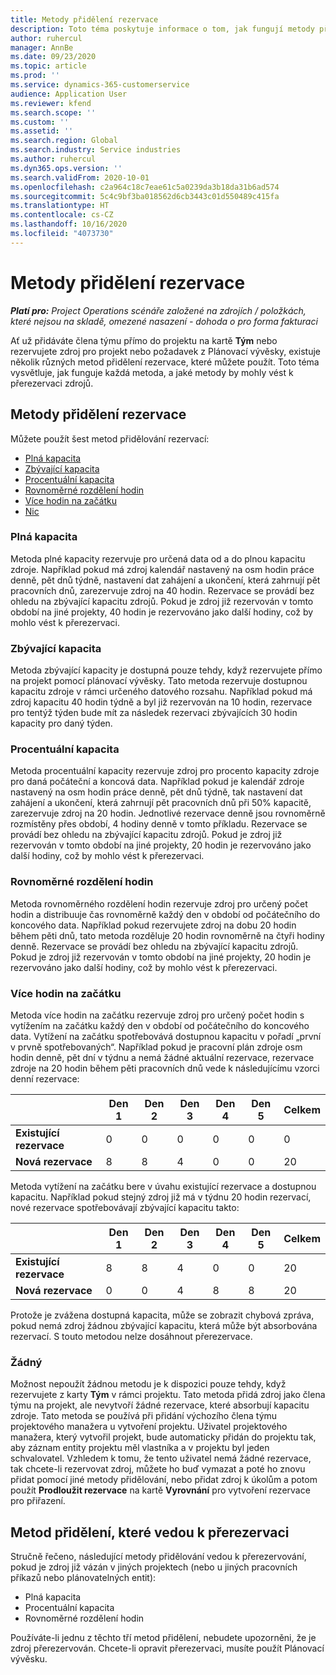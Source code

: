 ```yaml
---
title: Metody přidělení rezervace
description: Toto téma poskytuje informace o tom, jak fungují metody přidělování rezervací v Project Operations.
author: ruhercul
manager: AnnBe
ms.date: 09/23/2020
ms.topic: article
ms.prod: ''
ms.service: dynamics-365-customerservice
audience: Application User
ms.reviewer: kfend
ms.search.scope: ''
ms.custom: ''
ms.assetid: ''
ms.search.region: Global
ms.search.industry: Service industries
ms.author: ruhercul
ms.dyn365.ops.version: ''
ms.search.validFrom: 2020-10-01
ms.openlocfilehash: c2a964c18c7eae61c5a0239da3b18da31b6ad574
ms.sourcegitcommit: 5c4c9bf3ba018562d6cb3443c01d550489c415fa
ms.translationtype: HT
ms.contentlocale: cs-CZ
ms.lasthandoff: 10/16/2020
ms.locfileid: "4073730"
---
```

# <a name="booking-allocation-methods"></a>Metody přidělení rezervace

_**Platí pro:** Project Operations scénáře založené na zdrojích / položkách, které nejsou na skladě, omezené nasazení - dohoda o pro forma fakturaci_

Ať už přidáváte člena týmu přímo do projektu na kartě **Tým** nebo rezervujete zdroj pro projekt nebo požadavek z Plánovací vývěsky, existuje několik různých metod přidělení rezervace, které můžete použít. Toto téma vysvětluje, jak funguje každá metoda, a jaké metody by mohly vést k přerezervaci zdrojů.

## <a name="booking-allocation-methods"></a>Metody přidělení rezervace

Můžete použít šest metod přidělování rezervací:

- [Plná kapacita](#full)
- [Zbývající kapacita](#remaining)
- [Procentuální kapacita](#percentage)
- [Rovnoměrné rozdělení hodin](#evenly)
- [Více hodin na začátku](#front)
- [Nic](#none)

### <a name="full-capacity"></a><a name="full"></a>Plná kapacita 
Metoda plné kapacity rezervuje pro určená data od a do plnou kapacitu zdroje. Například pokud má zdroj kalendář nastavený na osm hodin práce denně, pět dnů týdně, nastavení dat zahájení a ukončení, která zahrnují pět pracovních dnů, zarezervuje zdroj na 40 hodin. Rezervace se provádí bez ohledu na zbývající kapacitu zdrojů. Pokud je zdroj již rezervován v tomto období na jiné projekty, 40 hodin je rezervováno jako další hodiny, což by mohlo vést k přerezervaci.

### <a name="remaining-capacity"></a><a name="remaining"></a>Zbývající kapacita
Metoda zbývající kapacity je dostupná pouze tehdy, když rezervujete přímo na projekt pomocí plánovací vývěsky. Tato metoda rezervuje dostupnou kapacitu zdroje v rámci určeného datového rozsahu. Například pokud má zdroj kapacitu 40 hodin týdně a byl již rezervován na 10 hodin, rezervace pro tentýž týden bude mít za následek rezervaci zbývajících 30 hodin kapacity pro daný týden.

### <a name="percentage-capacity"></a><a name="percentage"></a>Procentuální kapacita
Metoda procentuální kapacity rezervuje zdroj pro procento kapacity zdroje pro daná počáteční a koncová data. Například pokud je kalendář zdroje nastavený na osm hodin práce denně, pět dnů týdně, tak nastavení dat zahájení a ukončení, která zahrnují pět pracovních dnů při 50% kapacitě, zarezervuje zdroj na 20 hodin. Jednotlivé rezervace denně jsou rovnoměrně rozmístěny přes období, 4 hodiny denně v tomto příkladu. Rezervace se provádí bez ohledu na zbývající kapacitu zdrojů. Pokud je zdroj již rezervován v tomto období na jiné projekty, 20 hodin je rezervováno jako další hodiny, což by mohlo vést k přerezervaci.

### <a name="evenly-distribute-hours"></a><a name="evenly"></a>Rovnoměrné rozdělení hodin
Metoda rovnoměrného rozdělení hodin rezervuje zdroj pro určený počet hodin a distribuuje čas rovnoměrně každý den v období od počátečního do koncového data. Například pokud rezervujete zdroj na dobu 20 hodin během pěti dnů, tato metoda rozděluje 20 hodin rovnoměrně na čtyři hodiny denně. Rezervace se provádí bez ohledu na zbývající kapacitu zdrojů. Pokud je zdroj již rezervován v tomto období na jiné projekty, 20 hodin je rezervováno jako další hodiny, což by mohlo vést k přerezervaci.

### <a name="front-load-hours"></a><a name="front"></a>Více hodin na začátku
Metoda více hodin na začátku rezervuje zdroj pro určený počet hodin s vytížením na začátku každý den v období od počátečního do koncového data. Vytížení na začátku spotřebovává dostupnou kapacitu v pořadí „první v prvně spotřebovaných“. Například pokud je pracovní plán zdroje osm hodin denně, pět dní v týdnu a nemá žádné aktuální rezervace, rezervace zdroje na 20 hodin během pěti pracovních dnů vede k následujícímu vzorci denní rezervace: 

|                           |    Den 1    |    Den 2    |    Den 3    |    Den 4    |    Den 5    |    Celkem    |
|---------------------------|-------------|-------------|-------------|-------------|-------------|-------------|
|    **Existující rezervace**    |    0        |    0        |    0        |    0        |    0        |    0        |
|    **Nová rezervace**          |    8        |    8        |    4        |    0        |    0        |    20       |

Metoda vytížení na začátku bere v úvahu existující rezervace a dostupnou kapacitu. Například pokud stejný zdroj již má v týdnu 20 hodin rezervací, nové rezervace spotřebovávají zbývající kapacitu takto:

|                     | Den 1 | Den 2 | Den 3 | Den 4 | Den 5 | Celkem |
|---------------------|-------|-------|-------|-------|-------|-------|
| **Existující rezervace** | 8     | 8     | 4     | 0     | 0     | 20    |
| **Nová rezervace**       | 0     | 0     | 4     | 8     | 8     | 20    |

Protože je zvážena dostupná kapacita, může se zobrazit chybová zpráva, pokud nemá zdroj žádnou zbývající kapacitu, která může být absorbována rezervací. S touto metodou nelze dosáhnout přerezervace.

### <a name="none"></a><a name="none"></a>Žádný
Možnost nepoužít žádnou metodu je k dispozici pouze tehdy, když rezervujete z karty **Tým** v rámci projektu. Tato metoda přidá zdroj jako člena týmu na projekt, ale nevytvoří žádné rezervace, které absorbují kapacitu zdroje. Tato metoda se používá při přidání výchozího člena týmu projektového manažera u vytvoření projektu. Uživatel projektového manažera, který vytvořil projekt, bude automaticky přidán do projektu tak, aby záznam entity projektu měl vlastníka a v projektu byl jeden schvalovatel. Vzhledem k tomu, že tento uživatel nemá žádné rezervace, tak chcete-li rezervovat zdroj, můžete ho buď vymazat a poté ho znovu přidat pomocí jiné metody přidělování, nebo přidat zdroj k úkolům a potom použít **Prodloužit rezervace** na kartě **Vyrovnání** pro vytvoření rezervace pro přiřazení.

## <a name="allocation-methods-that-lead-to-overbooking"></a>Metod přidělení, které vedou k přerezervaci
Stručně řečeno, následující metody přidělování vedou k přerezervování, pokud je zdroj již vázán v jiných projektech (nebo u jiných pracovních příkazů nebo plánovatelných entit):

- Plná kapacita
- Procentuální kapacita
- Rovnoměrné rozdělení hodin

Používáte-li jednu z těchto tří metod přidělení, nebudete upozorněni, že je zdroj přerezervován. Chcete-li opravit přerezervaci, musíte použít Plánovací vývěsku.
